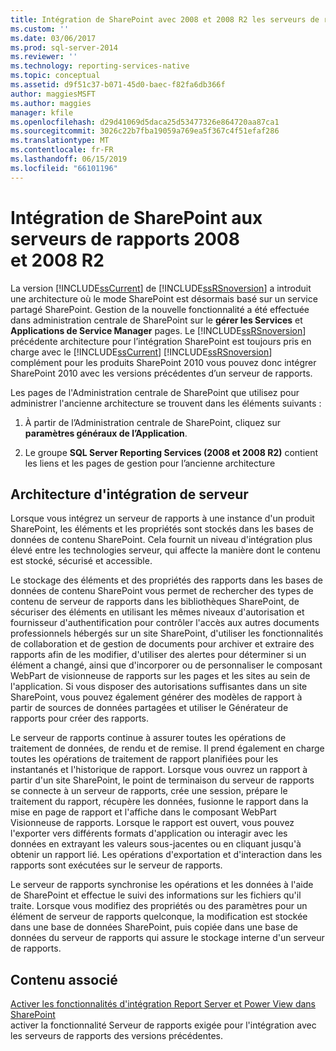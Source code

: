 ```yaml
---
title: Intégration de SharePoint avec 2008 et 2008 R2 les serveurs de rapports | Microsoft Docs
ms.custom: ''
ms.date: 03/06/2017
ms.prod: sql-server-2014
ms.reviewer: ''
ms.technology: reporting-services-native
ms.topic: conceptual
ms.assetid: d9f51c37-b071-45d0-baec-f82fa6db366f
author: maggiesMSFT
ms.author: maggies
manager: kfile
ms.openlocfilehash: d29d41069d5daca25d53477326e864720aa87ca1
ms.sourcegitcommit: 3026c22b7fba19059a769ea5f367c4f51efaf286
ms.translationtype: MT
ms.contentlocale: fr-FR
ms.lasthandoff: 06/15/2019
ms.locfileid: "66101196"
---
```

# <a name="sharepoint-integration-with-2008-and-2008-r2--report-servers"></a>Intégration de SharePoint aux serveurs de rapports 2008 et 2008 R2
  La version [!INCLUDE[ssCurrent](../includes/sscurrent-md.md)] de [!INCLUDE[ssRSnoversion](../includes/ssrsnoversion-md.md)] a introduit une architecture où le mode SharePoint est désormais basé sur un service partagé SharePoint. Gestion de la nouvelle fonctionnalité a été effectuée dans administration centrale de SharePoint sur le **gérer les Services** et **Applications de Service Manager** pages. Le [!INCLUDE[ssRSnoversion](../includes/ssrsnoversion-md.md)] précédente architecture pour l’intégration SharePoint est toujours pris en charge avec le [!INCLUDE[ssCurrent](../includes/sscurrent-md.md)] [!INCLUDE[ssRSnoversion](../includes/ssrsnoversion-md.md)] complément pour les produits SharePoint 2010 vous pouvez donc intégrer SharePoint 2010 avec les versions précédentes d’un serveur de rapports.  
  
 Les pages de l'Administration centrale de SharePoint que utilisez pour administrer l'ancienne architecture se trouvent dans les éléments suivants :  
  
1.  À partir de l’Administration centrale de SharePoint, cliquez sur **paramètres généraux de l’Application**.  
  
2.  Le groupe **SQL Server Reporting Services (2008 et 2008 R2)** contient les liens et les pages de gestion pour l’ancienne architecture  
  
## <a name="server-integration-architecture"></a>Architecture d'intégration de serveur  
 Lorsque vous intégrez un serveur de rapports à une instance d'un produit SharePoint, les éléments et les propriétés sont stockés dans les bases de données de contenu SharePoint. Cela fournit un niveau d'intégration plus élevé entre les technologies serveur, qui affecte la manière dont le contenu est stocké, sécurisé et accessible.  
  
 Le stockage des éléments et des propriétés des rapports dans les bases de données de contenu SharePoint vous permet de rechercher des types de contenu de serveur de rapports dans les bibliothèques SharePoint, de sécuriser des éléments en utilisant les mêmes niveaux d'autorisation et fournisseur d'authentification pour contrôler l'accès aux autres documents professionnels hébergés sur un site SharePoint, d'utiliser les fonctionnalités de collaboration et de gestion de documents pour archiver et extraire des rapports afin de les modifier, d'utiliser des alertes pour déterminer si un élément a changé, ainsi que d'incorporer ou de personnaliser le composant WebPart de visionneuse de rapports sur les pages et les sites au sein de l'application. Si vous disposer des autorisations suffisantes dans un site SharePoint, vous pouvez également générer des modèles de rapport à partir de sources de données partagées et utiliser le Générateur de rapports pour créer des rapports.  
  
 Le serveur de rapports continue à assurer toutes les opérations de traitement de données, de rendu et de remise. Il prend également en charge toutes les opérations de traitement de rapport planifiées pour les instantanés et l'historique de rapport. Lorsque vous ouvrez un rapport à partir d'un site SharePoint, le point de terminaison du serveur de rapports se connecte à un serveur de rapports, crée une session, prépare le traitement du rapport, récupère les données, fusionne le rapport dans la mise en page de rapport et l'affiche dans le composant WebPart Visionneuse de rapports. Lorsque le rapport est ouvert, vous pouvez l'exporter vers différents formats d'application ou interagir avec les données en extrayant les valeurs sous-jacentes ou en cliquant jusqu'à obtenir un rapport lié. Les opérations d'exportation et d'interaction dans les rapports sont exécutées sur le serveur de rapports.  
  
 Le serveur de rapports synchronise les opérations et les données à l'aide de SharePoint et effectue le suivi des informations sur les fichiers qu'il traite. Lorsque vous modifiez des propriétés ou des paramètres pour un élément de serveur de rapports quelconque, la modification est stockée dans une base de données SharePoint, puis copiée dans une base de données du serveur de rapports qui assure le stockage interne d'un serveur de rapports.  
  
## <a name="related-content"></a>Contenu associé  
 [Activer les fonctionnalités d'intégration Report Server et Power View dans SharePoint](activate-the-report-server-and-power-view-integration-features-in-sharepoint.md)  
 activer la fonctionnalité Serveur de rapports exigée pour l'intégration avec les serveurs de rapports des versions précédentes.  
  
  

